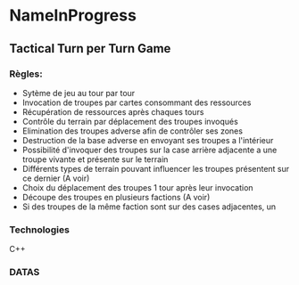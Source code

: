 # NameInProgress

## Tactical Turn per Turn Game

### Règles:
- Sytème de jeu au tour par tour
- Invocation de troupes par cartes consommant des ressources
- Récupération de ressources après chaques tours
- Contrôle du terrain par déplacement des troupes invoqués
- Elimination des troupes adverse afin de contrôler ses zones
- Destruction de la base adverse en envoyant ses troupes a l'intérieur
- Possibilité d'invoquer des troupes sur la case arrière adjacente a une troupe vivante et présente sur le terrain
- Différents types de terrain pouvant influencer les troupes présentent sur ce dernier (A voir)
- Choix du déplacement des troupes 1 tour après leur invocation
- Découpe des troupes en plusieurs factions (A voir)
- Si des troupes de la même faction sont sur des cases adjacentes, un

### Technologies
C++

### DATAS
